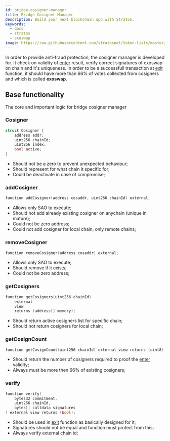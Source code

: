 ```yaml
---
id: bridge-cosigner-manager
title: Bridge Cosigner Manager
description: Build your next blockchain app with Stratos.
keywords:
  - docs
  - stratos
  - exoswap
image: https://raw.githubusercontent.com/stratosnet/token-lists/master/logo.svg
---
```


In order to provide anti-fraud protection, the cosigner manager is developed for. It check on validity of [enter](/docs/bridge/contracts/bridge-router#enter) result, verify correct signatures of exoswap on chain and it's uniqueness. In order to be a successfull transaction at 
[exit](/docs/bridge/contracts/bridge-router#exit) function, it should have more than 66% of votes collected from cosigners and which is called **exoswap**.


## Base functionality

The core and important logic for bridge cosigner manager

### Cosigner

```cpp
struct Cosigner {
    address addr;
    uint256 chainId;
    uint256 index;
    bool active;
}
```

- Should not be a zero to prevent unexpected behaviour;
- Should represent for what chain it specific for;
- Could be deactivate in case of compromise;

### addCosigner

```cpp
function addCosigner(address cosaddr, uint256 chainId) external;
```

- Allows only SAO to execute;
- Should not add already existing cosigner on anychain (unique in mature);
- Could not be zero address;
- Could not add cosigner for local chain, only remote chains;

### removeCosigner

```cpp
function removeCosigner(address cosaddr) external;
```

- Allows only SAO to execute;
- Should remove if it exists;
- Could not be zero address;

### getCosigners

```cpp
function getCosigners(uint256 chainId)
    external
    view
    returns (address[] memory);
```

- Should return active cosigners list for specific chain;
- Should not return cosigners for local chain;

### getCosignCount

```cpp
function getCosignCount(uint256 chainId) external view returns (uint8);
```

- Should return the number of cosigners required to proof the [enter](/docs/bridge/contracts/bridge-router#enter) validity;
- Always must be more then 66% of existing cosigners;

### verify

```cpp
function verify(
    bytes32 commitment,
    uint256 chainId,
    bytes[] calldata signatures
) external view returns (bool);
```

- Should be used in [exit](/docs/bridge/contracts/bridge-router#exit) function as basically designed for it;
- Signatures should not be equal and function must protect from this;
- Always verify external chain id;
